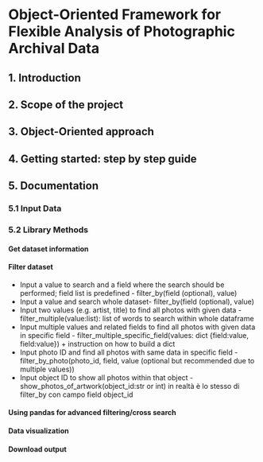# Object-Oriented Framework for Flexible Analysis of Photographic Archival Data
## 1. Introduction

## 2. Scope of the project

## 3. Object-Oriented approach

## 4. Getting started: step by step guide

## 5. Documentation

### 5.1 Input Data

### 5.2 Library Methods
#### Get dataset information
#### Filter dataset
* Input a value to search and a field where the search should be performed; field list is predefined - filter_by(field (optional), value)
* Input a value and search whole dataset- filter_by(field (optional), value)
* Input two values (e.g. artist, title) to find all photos with given data - filter_multiple(value:list): list of words to search within whole dataframe
* Input multiple values and related fields to find all photos with given data in specific field - filter_multiple_specific_field(values: dict {field:value, field:value}) + instruction on how to build a dict
* Input photo ID and find all photos with same data in specific field - filter_by_photo(photo_id, field, value (optional but recommended due to multiple values))
* Input object ID to show all photos within that object - show_photos_of_artwork(object_id:str or int) in realtà è lo stesso di filter_by con campo field object_id
#### Using pandas for advanced filtering/cross search
#### Data visualization
#### Download output

